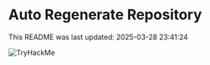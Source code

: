 # Auto Regenerate Repository

This README was last updated: 2025-03-28 23:41:24

 ![TryHackMe](https://tryhackme.com/badge/533634)